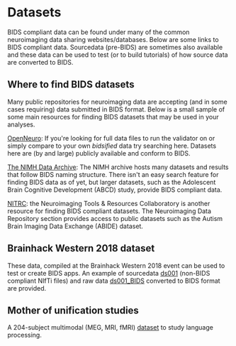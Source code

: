 # Datasets
BIDS compliant data can be found under many of the common neuroimaging data sharing
websites/databases. Below are some links to BIDS compliant data. Sourcedata (pre-BIDS)
are sometimes also available and these data can be used to test (or to build tutorials)
of how source data are converted to BIDS.

## Where to find BIDS datasets
Many public repositories for neuroimaging data are accepting (and in some cases requiring)
data submitted in BIDS format. Below is a small sample of some main resources for finding
BIDS datasets that may be used in your analyses.

[OpenNeuro](https://openneuro.org/):
If you're looking for full data files to run the validator on or simply compare to your
own _bidsified_ data try searching here. Datasets here are (by and large) publicly available and conform to BIDS.

[The NIMH Data Archive](https://nda.nih.gov/): The NIMH archive hosts many datasets and results
that follow BIDS naming structure. There isn't an easy search feature for finding BIDS data as of
yet, but larger datasets, such as the Adolescent Brain Cognitive Development (ABCD) study, provide
BIDS compliant data.

[NITRC](https://www.nitrc.org/xnat/index.php): the Neuroimaging Tools & Resources Collaboratory is another
resource for finding BIDS compliant datasets. The Neuroimaging Data Repository section provides
access to public datasets such as the Autism Brain Imaging Data Exchange (ABIDE) dataset.

## Brainhack Western 2018 dataset
These data, compiled at the Brainhack Western 2018 event can be used to test or create BIDS
apps. An example of sourcedata
[ds001](https://drive.google.com/drive/folders/15GiGHqit0gFFblOUuL2hSoWEJVw6q1M5)
(non-BIDS compliant NIfTi files) and raw data
[ds001_BIDS](https://drive.google.com/drive/folders/1A3TbarHbtXqx7FfW0UbWWuY1GflF3630) converted
to BIDS format are provided.

## Mother of unification studies

A 204-subject multimodal (MEG, MRI, fMRI) [dataset](http://data.donders.ru.nl/collections/di/dccn/DSC_3011020.09_236?0) to study language processing.
